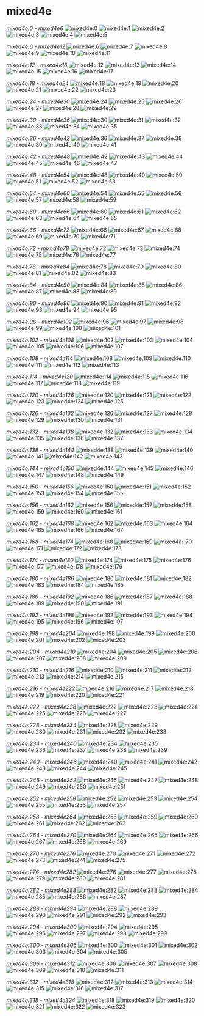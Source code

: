 # mixed4e
*mixed4e:0 - mixed4e6*
![mixed4e:0](../results/images/mixed4e_3x3_pre_relu_0.jpg) ![mixed4e:1](../results/images/mixed4e_3x3_pre_relu_1.jpg) ![mixed4e:2](../results/images/mixed4e_3x3_pre_relu_2.jpg) ![mixed4e:3](../results/images/mixed4e_3x3_pre_relu_3.jpg) ![mixed4e:4](../results/images/mixed4e_3x3_pre_relu_4.jpg) ![mixed4e:5](../results/images/mixed4e_3x3_pre_relu_5.jpg) 

*mixed4e:6 - mixed4e12*
![mixed4e:6](../results/images/mixed4e_3x3_pre_relu_6.jpg) ![mixed4e:7](../results/images/mixed4e_3x3_pre_relu_7.jpg) ![mixed4e:8](../results/images/mixed4e_3x3_pre_relu_8.jpg) ![mixed4e:9](../results/images/mixed4e_3x3_pre_relu_9.jpg) ![mixed4e:10](../results/images/mixed4e_3x3_pre_relu_10.jpg) ![mixed4e:11](../results/images/mixed4e_3x3_pre_relu_11.jpg) 

*mixed4e:12 - mixed4e18*
![mixed4e:12](../results/images/mixed4e_3x3_pre_relu_12.jpg) ![mixed4e:13](../results/images/mixed4e_3x3_pre_relu_13.jpg) ![mixed4e:14](../results/images/mixed4e_3x3_pre_relu_14.jpg) ![mixed4e:15](../results/images/mixed4e_3x3_pre_relu_15.jpg) ![mixed4e:16](../results/images/mixed4e_3x3_pre_relu_16.jpg) ![mixed4e:17](../results/images/mixed4e_3x3_pre_relu_17.jpg) 

*mixed4e:18 - mixed4e24*
![mixed4e:18](../results/images/mixed4e_3x3_pre_relu_18.jpg) ![mixed4e:19](../results/images/mixed4e_3x3_pre_relu_19.jpg) ![mixed4e:20](../results/images/mixed4e_3x3_pre_relu_20.jpg) ![mixed4e:21](../results/images/mixed4e_3x3_pre_relu_21.jpg) ![mixed4e:22](../results/images/mixed4e_3x3_pre_relu_22.jpg) ![mixed4e:23](../results/images/mixed4e_3x3_pre_relu_23.jpg) 

*mixed4e:24 - mixed4e30*
![mixed4e:24](../results/images/mixed4e_3x3_pre_relu_24.jpg) ![mixed4e:25](../results/images/mixed4e_3x3_pre_relu_25.jpg) ![mixed4e:26](../results/images/mixed4e_3x3_pre_relu_26.jpg) ![mixed4e:27](../results/images/mixed4e_3x3_pre_relu_27.jpg) ![mixed4e:28](../results/images/mixed4e_3x3_pre_relu_28.jpg) ![mixed4e:29](../results/images/mixed4e_3x3_pre_relu_29.jpg) 

*mixed4e:30 - mixed4e36*
![mixed4e:30](../results/images/mixed4e_3x3_pre_relu_30.jpg) ![mixed4e:31](../results/images/mixed4e_3x3_pre_relu_31.jpg) ![mixed4e:32](../results/images/mixed4e_3x3_pre_relu_32.jpg) ![mixed4e:33](../results/images/mixed4e_3x3_pre_relu_33.jpg) ![mixed4e:34](../results/images/mixed4e_3x3_pre_relu_34.jpg) ![mixed4e:35](../results/images/mixed4e_3x3_pre_relu_35.jpg) 

*mixed4e:36 - mixed4e42*
![mixed4e:36](../results/images/mixed4e_3x3_pre_relu_36.jpg) ![mixed4e:37](../results/images/mixed4e_3x3_pre_relu_37.jpg) ![mixed4e:38](../results/images/mixed4e_3x3_pre_relu_38.jpg) ![mixed4e:39](../results/images/mixed4e_3x3_pre_relu_39.jpg) ![mixed4e:40](../results/images/mixed4e_3x3_pre_relu_40.jpg) ![mixed4e:41](../results/images/mixed4e_3x3_pre_relu_41.jpg) 

*mixed4e:42 - mixed4e48*
![mixed4e:42](../results/images/mixed4e_3x3_pre_relu_42.jpg) ![mixed4e:43](../results/images/mixed4e_3x3_pre_relu_43.jpg) ![mixed4e:44](../results/images/mixed4e_3x3_pre_relu_44.jpg) ![mixed4e:45](../results/images/mixed4e_3x3_pre_relu_45.jpg) ![mixed4e:46](../results/images/mixed4e_3x3_pre_relu_46.jpg) ![mixed4e:47](../results/images/mixed4e_3x3_pre_relu_47.jpg) 

*mixed4e:48 - mixed4e54*
![mixed4e:48](../results/images/mixed4e_3x3_pre_relu_48.jpg) ![mixed4e:49](../results/images/mixed4e_3x3_pre_relu_49.jpg) ![mixed4e:50](../results/images/mixed4e_3x3_pre_relu_50.jpg) ![mixed4e:51](../results/images/mixed4e_3x3_pre_relu_51.jpg) ![mixed4e:52](../results/images/mixed4e_3x3_pre_relu_52.jpg) ![mixed4e:53](../results/images/mixed4e_3x3_pre_relu_53.jpg) 

*mixed4e:54 - mixed4e60*
![mixed4e:54](../results/images/mixed4e_3x3_pre_relu_54.jpg) ![mixed4e:55](../results/images/mixed4e_3x3_pre_relu_55.jpg) ![mixed4e:56](../results/images/mixed4e_3x3_pre_relu_56.jpg) ![mixed4e:57](../results/images/mixed4e_3x3_pre_relu_57.jpg) ![mixed4e:58](../results/images/mixed4e_3x3_pre_relu_58.jpg) ![mixed4e:59](../results/images/mixed4e_3x3_pre_relu_59.jpg) 

*mixed4e:60 - mixed4e66*
![mixed4e:60](../results/images/mixed4e_3x3_pre_relu_60.jpg) ![mixed4e:61](../results/images/mixed4e_3x3_pre_relu_61.jpg) ![mixed4e:62](../results/images/mixed4e_3x3_pre_relu_62.jpg) ![mixed4e:63](../results/images/mixed4e_3x3_pre_relu_63.jpg) ![mixed4e:64](../results/images/mixed4e_3x3_pre_relu_64.jpg) ![mixed4e:65](../results/images/mixed4e_3x3_pre_relu_65.jpg) 

*mixed4e:66 - mixed4e72*
![mixed4e:66](../results/images/mixed4e_3x3_pre_relu_66.jpg) ![mixed4e:67](../results/images/mixed4e_3x3_pre_relu_67.jpg) ![mixed4e:68](../results/images/mixed4e_3x3_pre_relu_68.jpg) ![mixed4e:69](../results/images/mixed4e_3x3_pre_relu_69.jpg) ![mixed4e:70](../results/images/mixed4e_3x3_pre_relu_70.jpg) ![mixed4e:71](../results/images/mixed4e_3x3_pre_relu_71.jpg) 

*mixed4e:72 - mixed4e78*
![mixed4e:72](../results/images/mixed4e_3x3_pre_relu_72.jpg) ![mixed4e:73](../results/images/mixed4e_3x3_pre_relu_73.jpg) ![mixed4e:74](../results/images/mixed4e_3x3_pre_relu_74.jpg) ![mixed4e:75](../results/images/mixed4e_3x3_pre_relu_75.jpg) ![mixed4e:76](../results/images/mixed4e_3x3_pre_relu_76.jpg) ![mixed4e:77](../results/images/mixed4e_3x3_pre_relu_77.jpg) 

*mixed4e:78 - mixed4e84*
![mixed4e:78](../results/images/mixed4e_3x3_pre_relu_78.jpg) ![mixed4e:79](../results/images/mixed4e_3x3_pre_relu_79.jpg) ![mixed4e:80](../results/images/mixed4e_3x3_pre_relu_80.jpg) ![mixed4e:81](../results/images/mixed4e_3x3_pre_relu_81.jpg) ![mixed4e:82](../results/images/mixed4e_3x3_pre_relu_82.jpg) ![mixed4e:83](../results/images/mixed4e_3x3_pre_relu_83.jpg) 

*mixed4e:84 - mixed4e90*
![mixed4e:84](../results/images/mixed4e_3x3_pre_relu_84.jpg) ![mixed4e:85](../results/images/mixed4e_3x3_pre_relu_85.jpg) ![mixed4e:86](../results/images/mixed4e_3x3_pre_relu_86.jpg) ![mixed4e:87](../results/images/mixed4e_3x3_pre_relu_87.jpg) ![mixed4e:88](../results/images/mixed4e_3x3_pre_relu_88.jpg) ![mixed4e:89](../results/images/mixed4e_3x3_pre_relu_89.jpg) 

*mixed4e:90 - mixed4e96*
![mixed4e:90](../results/images/mixed4e_3x3_pre_relu_90.jpg) ![mixed4e:91](../results/images/mixed4e_3x3_pre_relu_91.jpg) ![mixed4e:92](../results/images/mixed4e_3x3_pre_relu_92.jpg) ![mixed4e:93](../results/images/mixed4e_3x3_pre_relu_93.jpg) ![mixed4e:94](../results/images/mixed4e_3x3_pre_relu_94.jpg) ![mixed4e:95](../results/images/mixed4e_3x3_pre_relu_95.jpg) 

*mixed4e:96 - mixed4e102*
![mixed4e:96](../results/images/mixed4e_3x3_pre_relu_96.jpg) ![mixed4e:97](../results/images/mixed4e_3x3_pre_relu_97.jpg) ![mixed4e:98](../results/images/mixed4e_3x3_pre_relu_98.jpg) ![mixed4e:99](../results/images/mixed4e_3x3_pre_relu_99.jpg) ![mixed4e:100](../results/images/mixed4e_3x3_pre_relu_100.jpg) ![mixed4e:101](../results/images/mixed4e_3x3_pre_relu_101.jpg) 

*mixed4e:102 - mixed4e108*
![mixed4e:102](../results/images/mixed4e_3x3_pre_relu_102.jpg) ![mixed4e:103](../results/images/mixed4e_3x3_pre_relu_103.jpg) ![mixed4e:104](../results/images/mixed4e_3x3_pre_relu_104.jpg) ![mixed4e:105](../results/images/mixed4e_3x3_pre_relu_105.jpg) ![mixed4e:106](../results/images/mixed4e_3x3_pre_relu_106.jpg) ![mixed4e:107](../results/images/mixed4e_3x3_pre_relu_107.jpg) 

*mixed4e:108 - mixed4e114*
![mixed4e:108](../results/images/mixed4e_3x3_pre_relu_108.jpg) ![mixed4e:109](../results/images/mixed4e_3x3_pre_relu_109.jpg) ![mixed4e:110](../results/images/mixed4e_3x3_pre_relu_110.jpg) ![mixed4e:111](../results/images/mixed4e_3x3_pre_relu_111.jpg) ![mixed4e:112](../results/images/mixed4e_3x3_pre_relu_112.jpg) ![mixed4e:113](../results/images/mixed4e_3x3_pre_relu_113.jpg) 

*mixed4e:114 - mixed4e120*
![mixed4e:114](../results/images/mixed4e_3x3_pre_relu_114.jpg) ![mixed4e:115](../results/images/mixed4e_3x3_pre_relu_115.jpg) ![mixed4e:116](../results/images/mixed4e_3x3_pre_relu_116.jpg) ![mixed4e:117](../results/images/mixed4e_3x3_pre_relu_117.jpg) ![mixed4e:118](../results/images/mixed4e_3x3_pre_relu_118.jpg) ![mixed4e:119](../results/images/mixed4e_3x3_pre_relu_119.jpg) 

*mixed4e:120 - mixed4e126*
![mixed4e:120](../results/images/mixed4e_3x3_pre_relu_120.jpg) ![mixed4e:121](../results/images/mixed4e_3x3_pre_relu_121.jpg) ![mixed4e:122](../results/images/mixed4e_3x3_pre_relu_122.jpg) ![mixed4e:123](../results/images/mixed4e_3x3_pre_relu_123.jpg) ![mixed4e:124](../results/images/mixed4e_3x3_pre_relu_124.jpg) ![mixed4e:125](../results/images/mixed4e_3x3_pre_relu_125.jpg) 

*mixed4e:126 - mixed4e132*
![mixed4e:126](../results/images/mixed4e_3x3_pre_relu_126.jpg) ![mixed4e:127](../results/images/mixed4e_3x3_pre_relu_127.jpg) ![mixed4e:128](../results/images/mixed4e_3x3_pre_relu_128.jpg) ![mixed4e:129](../results/images/mixed4e_3x3_pre_relu_129.jpg) ![mixed4e:130](../results/images/mixed4e_3x3_pre_relu_130.jpg) ![mixed4e:131](../results/images/mixed4e_3x3_pre_relu_131.jpg) 

*mixed4e:132 - mixed4e138*
![mixed4e:132](../results/images/mixed4e_3x3_pre_relu_132.jpg) ![mixed4e:133](../results/images/mixed4e_3x3_pre_relu_133.jpg) ![mixed4e:134](../results/images/mixed4e_3x3_pre_relu_134.jpg) ![mixed4e:135](../results/images/mixed4e_3x3_pre_relu_135.jpg) ![mixed4e:136](../results/images/mixed4e_3x3_pre_relu_136.jpg) ![mixed4e:137](../results/images/mixed4e_3x3_pre_relu_137.jpg) 

*mixed4e:138 - mixed4e144*
![mixed4e:138](../results/images/mixed4e_3x3_pre_relu_138.jpg) ![mixed4e:139](../results/images/mixed4e_3x3_pre_relu_139.jpg) ![mixed4e:140](../results/images/mixed4e_3x3_pre_relu_140.jpg) ![mixed4e:141](../results/images/mixed4e_3x3_pre_relu_141.jpg) ![mixed4e:142](../results/images/mixed4e_3x3_pre_relu_142.jpg) ![mixed4e:143](../results/images/mixed4e_3x3_pre_relu_143.jpg) 

*mixed4e:144 - mixed4e150*
![mixed4e:144](../results/images/mixed4e_3x3_pre_relu_144.jpg) ![mixed4e:145](../results/images/mixed4e_3x3_pre_relu_145.jpg) ![mixed4e:146](../results/images/mixed4e_3x3_pre_relu_146.jpg) ![mixed4e:147](../results/images/mixed4e_3x3_pre_relu_147.jpg) ![mixed4e:148](../results/images/mixed4e_3x3_pre_relu_148.jpg) ![mixed4e:149](../results/images/mixed4e_3x3_pre_relu_149.jpg) 

*mixed4e:150 - mixed4e156*
![mixed4e:150](../results/images/mixed4e_3x3_pre_relu_150.jpg) ![mixed4e:151](../results/images/mixed4e_3x3_pre_relu_151.jpg) ![mixed4e:152](../results/images/mixed4e_3x3_pre_relu_152.jpg) ![mixed4e:153](../results/images/mixed4e_3x3_pre_relu_153.jpg) ![mixed4e:154](../results/images/mixed4e_3x3_pre_relu_154.jpg) ![mixed4e:155](../results/images/mixed4e_3x3_pre_relu_155.jpg) 

*mixed4e:156 - mixed4e162*
![mixed4e:156](../results/images/mixed4e_3x3_pre_relu_156.jpg) ![mixed4e:157](../results/images/mixed4e_3x3_pre_relu_157.jpg) ![mixed4e:158](../results/images/mixed4e_3x3_pre_relu_158.jpg) ![mixed4e:159](../results/images/mixed4e_3x3_pre_relu_159.jpg) ![mixed4e:160](../results/images/mixed4e_3x3_pre_relu_160.jpg) ![mixed4e:161](../results/images/mixed4e_3x3_pre_relu_161.jpg) 

*mixed4e:162 - mixed4e168*
![mixed4e:162](../results/images/mixed4e_3x3_pre_relu_162.jpg) ![mixed4e:163](../results/images/mixed4e_3x3_pre_relu_163.jpg) ![mixed4e:164](../results/images/mixed4e_3x3_pre_relu_164.jpg) ![mixed4e:165](../results/images/mixed4e_3x3_pre_relu_165.jpg) ![mixed4e:166](../results/images/mixed4e_3x3_pre_relu_166.jpg) ![mixed4e:167](../results/images/mixed4e_3x3_pre_relu_167.jpg) 

*mixed4e:168 - mixed4e174*
![mixed4e:168](../results/images/mixed4e_3x3_pre_relu_168.jpg) ![mixed4e:169](../results/images/mixed4e_3x3_pre_relu_169.jpg) ![mixed4e:170](../results/images/mixed4e_3x3_pre_relu_170.jpg) ![mixed4e:171](../results/images/mixed4e_3x3_pre_relu_171.jpg) ![mixed4e:172](../results/images/mixed4e_3x3_pre_relu_172.jpg) ![mixed4e:173](../results/images/mixed4e_3x3_pre_relu_173.jpg) 

*mixed4e:174 - mixed4e180*
![mixed4e:174](../results/images/mixed4e_3x3_pre_relu_174.jpg) ![mixed4e:175](../results/images/mixed4e_3x3_pre_relu_175.jpg) ![mixed4e:176](../results/images/mixed4e_3x3_pre_relu_176.jpg) ![mixed4e:177](../results/images/mixed4e_3x3_pre_relu_177.jpg) ![mixed4e:178](../results/images/mixed4e_3x3_pre_relu_178.jpg) ![mixed4e:179](../results/images/mixed4e_3x3_pre_relu_179.jpg) 

*mixed4e:180 - mixed4e186*
![mixed4e:180](../results/images/mixed4e_3x3_pre_relu_180.jpg) ![mixed4e:181](../results/images/mixed4e_3x3_pre_relu_181.jpg) ![mixed4e:182](../results/images/mixed4e_3x3_pre_relu_182.jpg) ![mixed4e:183](../results/images/mixed4e_3x3_pre_relu_183.jpg) ![mixed4e:184](../results/images/mixed4e_3x3_pre_relu_184.jpg) ![mixed4e:185](../results/images/mixed4e_3x3_pre_relu_185.jpg) 

*mixed4e:186 - mixed4e192*
![mixed4e:186](../results/images/mixed4e_3x3_pre_relu_186.jpg) ![mixed4e:187](../results/images/mixed4e_3x3_pre_relu_187.jpg) ![mixed4e:188](../results/images/mixed4e_3x3_pre_relu_188.jpg) ![mixed4e:189](../results/images/mixed4e_3x3_pre_relu_189.jpg) ![mixed4e:190](../results/images/mixed4e_3x3_pre_relu_190.jpg) ![mixed4e:191](../results/images/mixed4e_3x3_pre_relu_191.jpg) 

*mixed4e:192 - mixed4e198*
![mixed4e:192](../results/images/mixed4e_3x3_pre_relu_192.jpg) ![mixed4e:193](../results/images/mixed4e_3x3_pre_relu_193.jpg) ![mixed4e:194](../results/images/mixed4e_3x3_pre_relu_194.jpg) ![mixed4e:195](../results/images/mixed4e_3x3_pre_relu_195.jpg) ![mixed4e:196](../results/images/mixed4e_3x3_pre_relu_196.jpg) ![mixed4e:197](../results/images/mixed4e_3x3_pre_relu_197.jpg) 

*mixed4e:198 - mixed4e204*
![mixed4e:198](../results/images/mixed4e_3x3_pre_relu_198.jpg) ![mixed4e:199](../results/images/mixed4e_3x3_pre_relu_199.jpg) ![mixed4e:200](../results/images/mixed4e_3x3_pre_relu_200.jpg) ![mixed4e:201](../results/images/mixed4e_3x3_pre_relu_201.jpg) ![mixed4e:202](../results/images/mixed4e_3x3_pre_relu_202.jpg) ![mixed4e:203](../results/images/mixed4e_3x3_pre_relu_203.jpg) 

*mixed4e:204 - mixed4e210*
![mixed4e:204](../results/images/mixed4e_3x3_pre_relu_204.jpg) ![mixed4e:205](../results/images/mixed4e_3x3_pre_relu_205.jpg) ![mixed4e:206](../results/images/mixed4e_3x3_pre_relu_206.jpg) ![mixed4e:207](../results/images/mixed4e_3x3_pre_relu_207.jpg) ![mixed4e:208](../results/images/mixed4e_3x3_pre_relu_208.jpg) ![mixed4e:209](../results/images/mixed4e_3x3_pre_relu_209.jpg) 

*mixed4e:210 - mixed4e216*
![mixed4e:210](../results/images/mixed4e_3x3_pre_relu_210.jpg) ![mixed4e:211](../results/images/mixed4e_3x3_pre_relu_211.jpg) ![mixed4e:212](../results/images/mixed4e_3x3_pre_relu_212.jpg) ![mixed4e:213](../results/images/mixed4e_3x3_pre_relu_213.jpg) ![mixed4e:214](../results/images/mixed4e_3x3_pre_relu_214.jpg) ![mixed4e:215](../results/images/mixed4e_3x3_pre_relu_215.jpg) 

*mixed4e:216 - mixed4e222*
![mixed4e:216](../results/images/mixed4e_3x3_pre_relu_216.jpg) ![mixed4e:217](../results/images/mixed4e_3x3_pre_relu_217.jpg) ![mixed4e:218](../results/images/mixed4e_3x3_pre_relu_218.jpg) ![mixed4e:219](../results/images/mixed4e_3x3_pre_relu_219.jpg) ![mixed4e:220](../results/images/mixed4e_3x3_pre_relu_220.jpg) ![mixed4e:221](../results/images/mixed4e_3x3_pre_relu_221.jpg) 

*mixed4e:222 - mixed4e228*
![mixed4e:222](../results/images/mixed4e_3x3_pre_relu_222.jpg) ![mixed4e:223](../results/images/mixed4e_3x3_pre_relu_223.jpg) ![mixed4e:224](../results/images/mixed4e_3x3_pre_relu_224.jpg) ![mixed4e:225](../results/images/mixed4e_3x3_pre_relu_225.jpg) ![mixed4e:226](../results/images/mixed4e_3x3_pre_relu_226.jpg) ![mixed4e:227](../results/images/mixed4e_3x3_pre_relu_227.jpg) 

*mixed4e:228 - mixed4e234*
![mixed4e:228](../results/images/mixed4e_3x3_pre_relu_228.jpg) ![mixed4e:229](../results/images/mixed4e_3x3_pre_relu_229.jpg) ![mixed4e:230](../results/images/mixed4e_3x3_pre_relu_230.jpg) ![mixed4e:231](../results/images/mixed4e_3x3_pre_relu_231.jpg) ![mixed4e:232](../results/images/mixed4e_3x3_pre_relu_232.jpg) ![mixed4e:233](../results/images/mixed4e_3x3_pre_relu_233.jpg) 

*mixed4e:234 - mixed4e240*
![mixed4e:234](../results/images/mixed4e_3x3_pre_relu_234.jpg) ![mixed4e:235](../results/images/mixed4e_3x3_pre_relu_235.jpg) ![mixed4e:236](../results/images/mixed4e_3x3_pre_relu_236.jpg) ![mixed4e:237](../results/images/mixed4e_3x3_pre_relu_237.jpg) ![mixed4e:238](../results/images/mixed4e_3x3_pre_relu_238.jpg) ![mixed4e:239](../results/images/mixed4e_3x3_pre_relu_239.jpg) 

*mixed4e:240 - mixed4e246*
![mixed4e:240](../results/images/mixed4e_3x3_pre_relu_240.jpg) ![mixed4e:241](../results/images/mixed4e_3x3_pre_relu_241.jpg) ![mixed4e:242](../results/images/mixed4e_3x3_pre_relu_242.jpg) ![mixed4e:243](../results/images/mixed4e_3x3_pre_relu_243.jpg) ![mixed4e:244](../results/images/mixed4e_3x3_pre_relu_244.jpg) ![mixed4e:245](../results/images/mixed4e_3x3_pre_relu_245.jpg) 

*mixed4e:246 - mixed4e252*
![mixed4e:246](../results/images/mixed4e_3x3_pre_relu_246.jpg) ![mixed4e:247](../results/images/mixed4e_3x3_pre_relu_247.jpg) ![mixed4e:248](../results/images/mixed4e_3x3_pre_relu_248.jpg) ![mixed4e:249](../results/images/mixed4e_3x3_pre_relu_249.jpg) ![mixed4e:250](../results/images/mixed4e_3x3_pre_relu_250.jpg) ![mixed4e:251](../results/images/mixed4e_3x3_pre_relu_251.jpg) 

*mixed4e:252 - mixed4e258*
![mixed4e:252](../results/images/mixed4e_3x3_pre_relu_252.jpg) ![mixed4e:253](../results/images/mixed4e_3x3_pre_relu_253.jpg) ![mixed4e:254](../results/images/mixed4e_3x3_pre_relu_254.jpg) ![mixed4e:255](../results/images/mixed4e_3x3_pre_relu_255.jpg) ![mixed4e:256](../results/images/mixed4e_3x3_pre_relu_256.jpg) ![mixed4e:257](../results/images/mixed4e_3x3_pre_relu_257.jpg) 

*mixed4e:258 - mixed4e264*
![mixed4e:258](../results/images/mixed4e_3x3_pre_relu_258.jpg) ![mixed4e:259](../results/images/mixed4e_3x3_pre_relu_259.jpg) ![mixed4e:260](../results/images/mixed4e_3x3_pre_relu_260.jpg) ![mixed4e:261](../results/images/mixed4e_3x3_pre_relu_261.jpg) ![mixed4e:262](../results/images/mixed4e_3x3_pre_relu_262.jpg) ![mixed4e:263](../results/images/mixed4e_3x3_pre_relu_263.jpg) 

*mixed4e:264 - mixed4e270*
![mixed4e:264](../results/images/mixed4e_3x3_pre_relu_264.jpg) ![mixed4e:265](../results/images/mixed4e_3x3_pre_relu_265.jpg) ![mixed4e:266](../results/images/mixed4e_3x3_pre_relu_266.jpg) ![mixed4e:267](../results/images/mixed4e_3x3_pre_relu_267.jpg) ![mixed4e:268](../results/images/mixed4e_3x3_pre_relu_268.jpg) ![mixed4e:269](../results/images/mixed4e_3x3_pre_relu_269.jpg) 

*mixed4e:270 - mixed4e276*
![mixed4e:270](../results/images/mixed4e_3x3_pre_relu_270.jpg) ![mixed4e:271](../results/images/mixed4e_3x3_pre_relu_271.jpg) ![mixed4e:272](../results/images/mixed4e_3x3_pre_relu_272.jpg) ![mixed4e:273](../results/images/mixed4e_3x3_pre_relu_273.jpg) ![mixed4e:274](../results/images/mixed4e_3x3_pre_relu_274.jpg) ![mixed4e:275](../results/images/mixed4e_3x3_pre_relu_275.jpg) 

*mixed4e:276 - mixed4e282*
![mixed4e:276](../results/images/mixed4e_3x3_pre_relu_276.jpg) ![mixed4e:277](../results/images/mixed4e_3x3_pre_relu_277.jpg) ![mixed4e:278](../results/images/mixed4e_3x3_pre_relu_278.jpg) ![mixed4e:279](../results/images/mixed4e_3x3_pre_relu_279.jpg) ![mixed4e:280](../results/images/mixed4e_3x3_pre_relu_280.jpg) ![mixed4e:281](../results/images/mixed4e_3x3_pre_relu_281.jpg) 

*mixed4e:282 - mixed4e288*
![mixed4e:282](../results/images/mixed4e_3x3_pre_relu_282.jpg) ![mixed4e:283](../results/images/mixed4e_3x3_pre_relu_283.jpg) ![mixed4e:284](../results/images/mixed4e_3x3_pre_relu_284.jpg) ![mixed4e:285](../results/images/mixed4e_3x3_pre_relu_285.jpg) ![mixed4e:286](../results/images/mixed4e_3x3_pre_relu_286.jpg) ![mixed4e:287](../results/images/mixed4e_3x3_pre_relu_287.jpg) 

*mixed4e:288 - mixed4e294*
![mixed4e:288](../results/images/mixed4e_3x3_pre_relu_288.jpg) ![mixed4e:289](../results/images/mixed4e_3x3_pre_relu_289.jpg) ![mixed4e:290](../results/images/mixed4e_3x3_pre_relu_290.jpg) ![mixed4e:291](../results/images/mixed4e_3x3_pre_relu_291.jpg) ![mixed4e:292](../results/images/mixed4e_3x3_pre_relu_292.jpg) ![mixed4e:293](../results/images/mixed4e_3x3_pre_relu_293.jpg) 

*mixed4e:294 - mixed4e300*
![mixed4e:294](../results/images/mixed4e_3x3_pre_relu_294.jpg) ![mixed4e:295](../results/images/mixed4e_3x3_pre_relu_295.jpg) ![mixed4e:296](../results/images/mixed4e_3x3_pre_relu_296.jpg) ![mixed4e:297](../results/images/mixed4e_3x3_pre_relu_297.jpg) ![mixed4e:298](../results/images/mixed4e_3x3_pre_relu_298.jpg) ![mixed4e:299](../results/images/mixed4e_3x3_pre_relu_299.jpg) 

*mixed4e:300 - mixed4e306*
![mixed4e:300](../results/images/mixed4e_3x3_pre_relu_300.jpg) ![mixed4e:301](../results/images/mixed4e_3x3_pre_relu_301.jpg) ![mixed4e:302](../results/images/mixed4e_3x3_pre_relu_302.jpg) ![mixed4e:303](../results/images/mixed4e_3x3_pre_relu_303.jpg) ![mixed4e:304](../results/images/mixed4e_3x3_pre_relu_304.jpg) ![mixed4e:305](../results/images/mixed4e_3x3_pre_relu_305.jpg) 

*mixed4e:306 - mixed4e312*
![mixed4e:306](../results/images/mixed4e_3x3_pre_relu_306.jpg) ![mixed4e:307](../results/images/mixed4e_3x3_pre_relu_307.jpg) ![mixed4e:308](../results/images/mixed4e_3x3_pre_relu_308.jpg) ![mixed4e:309](../results/images/mixed4e_3x3_pre_relu_309.jpg) ![mixed4e:310](../results/images/mixed4e_3x3_pre_relu_310.jpg) ![mixed4e:311](../results/images/mixed4e_3x3_pre_relu_311.jpg) 

*mixed4e:312 - mixed4e318*
![mixed4e:312](../results/images/mixed4e_3x3_pre_relu_312.jpg) ![mixed4e:313](../results/images/mixed4e_3x3_pre_relu_313.jpg) ![mixed4e:314](../results/images/mixed4e_3x3_pre_relu_314.jpg) ![mixed4e:315](../results/images/mixed4e_3x3_pre_relu_315.jpg) ![mixed4e:316](../results/images/mixed4e_3x3_pre_relu_316.jpg) ![mixed4e:317](../results/images/mixed4e_3x3_pre_relu_317.jpg) 

*mixed4e:318 - mixed4e324*
![mixed4e:318](../results/images/mixed4e_3x3_pre_relu_318.jpg) ![mixed4e:319](../results/images/mixed4e_3x3_pre_relu_319.jpg) ![mixed4e:320](../results/images/mixed4e_3x3_pre_relu_320.jpg) ![mixed4e:321](../results/images/mixed4e_3x3_pre_relu_321.jpg) ![mixed4e:322](../results/images/mixed4e_3x3_pre_relu_322.jpg) ![mixed4e:323](../results/images/mixed4e_3x3_pre_relu_323.jpg) 

